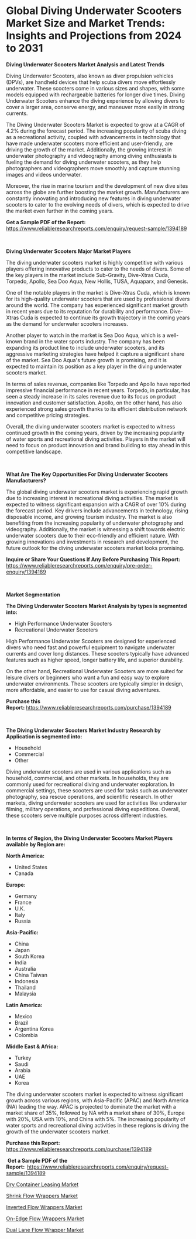 <p><h1>Global Diving Underwater Scooters Market Size and Market Trends: Insights and Projections from 2024 to 2031</h1></p><p><strong>Diving Underwater Scooters Market Analysis and Latest Trends</strong></p>
<p><p>Diving Underwater Scooters, also known as diver propulsion vehicles (DPVs), are handheld devices that help scuba divers move effortlessly underwater. These scooters come in various sizes and shapes, with some models equipped with rechargeable batteries for longer dive times. Diving Underwater Scooters enhance the diving experience by allowing divers to cover a larger area, conserve energy, and maneuver more easily in strong currents.</p><p>The Diving Underwater Scooters Market is expected to grow at a CAGR of 4.2% during the forecast period. The increasing popularity of scuba diving as a recreational activity, coupled with advancements in technology that have made underwater scooters more efficient and user-friendly, are driving the growth of the market. Additionally, the growing interest in underwater photography and videography among diving enthusiasts is fueling the demand for diving underwater scooters, as they help photographers and videographers move smoothly and capture stunning images and videos underwater.</p><p>Moreover, the rise in marine tourism and the development of new dive sites across the globe are further boosting the market growth. Manufacturers are constantly innovating and introducing new features in diving underwater scooters to cater to the evolving needs of divers, which is expected to drive the market even further in the coming years.</p></p>
<p><strong>Get a Sample PDF of the Report:&nbsp;</strong> <a href="https://www.reliableresearchreports.com/enquiry/request-sample/1394189">https://www.reliableresearchreports.com/enquiry/request-sample/1394189</a></p>
<p>&nbsp;</p>
<p><strong>Diving Underwater Scooters Major Market Players</strong></p>
<p><p>The diving underwater scooters market is highly competitive with various players offering innovative products to cater to the needs of divers. Some of the key players in the market include Sub-Gravity, Dive-Xtras Cuda, Torpedo, Apollo, Sea Doo Aqua, New Hollis, TUSA, Aquaparx, and Genesis.</p><p>One of the notable players in the market is Dive-Xtras Cuda, which is known for its high-quality underwater scooters that are used by professional divers around the world. The company has experienced significant market growth in recent years due to its reputation for durability and performance. Dive-Xtras Cuda is expected to continue its growth trajectory in the coming years as the demand for underwater scooters increases.</p><p>Another player to watch in the market is Sea Doo Aqua, which is a well-known brand in the water sports industry. The company has been expanding its product line to include underwater scooters, and its aggressive marketing strategies have helped it capture a significant share of the market. Sea Doo Aqua's future growth is promising, and it is expected to maintain its position as a key player in the diving underwater scooters market.</p><p>In terms of sales revenue, companies like Torpedo and Apollo have reported impressive financial performance in recent years. Torpedo, in particular, has seen a steady increase in its sales revenue due to its focus on product innovation and customer satisfaction. Apollo, on the other hand, has also experienced strong sales growth thanks to its efficient distribution network and competitive pricing strategies.</p><p>Overall, the diving underwater scooters market is expected to witness continued growth in the coming years, driven by the increasing popularity of water sports and recreational diving activities. Players in the market will need to focus on product innovation and brand building to stay ahead in this competitive landscape.</p></p>
<p>&nbsp;</p>
<p><strong>What Are The Key Opportunities For Diving Underwater Scooters Manufacturers?</strong></p>
<p><p>The global diving underwater scooters market is experiencing rapid growth due to increasing interest in recreational diving activities. The market is expected to witness significant expansion with a CAGR of over 10% during the forecast period. Key drivers include advancements in technology, rising disposable income, and growing tourism industry. The market is also benefiting from the increasing popularity of underwater photography and videography. Additionally, the market is witnessing a shift towards electric underwater scooters due to their eco-friendly and efficient nature. With growing innovations and investments in research and development, the future outlook for the diving underwater scooters market looks promising.</p></p>
<p><strong>Inquire or Share Your Questions If Any Before Purchasing This Report:</strong> <a href="https://www.reliableresearchreports.com/enquiry/pre-order-enquiry/1394189">https://www.reliableresearchreports.com/enquiry/pre-order-enquiry/1394189</a></p>
<p>&nbsp;</p>
<p><strong>Market Segmentation</strong></p>
<p><strong>The Diving Underwater Scooters Market Analysis by types is segmented into:</strong></p>
<p><ul><li>High Performance Underwater Scooters</li><li>Recreational Underwater Scooters</li></ul></p>
<p><p>High Performance Underwater Scooters are designed for experienced divers who need fast and powerful equipment to navigate underwater currents and cover long distances. These scooters typically have advanced features such as higher speed, longer battery life, and superior durability. </p><p>On the other hand, Recreational Underwater Scooters are more suited for leisure divers or beginners who want a fun and easy way to explore underwater environments. These scooters are typically simpler in design, more affordable, and easier to use for casual diving adventures.</p></p>
<p><strong>Purchase this Report:&nbsp;</strong><a href="https://www.reliableresearchreports.com/purchase/1394189">https://www.reliableresearchreports.com/purchase/1394189</a></p>
<p>&nbsp;</p>
<p><strong>The Diving Underwater Scooters Market Industry Research by Application is segmented into:</strong></p>
<p><ul><li>Household</li><li>Commercial</li><li>Other</li></ul></p>
<p><p>Diving underwater scooters are used in various applications such as household, commercial, and other markets. In households, they are commonly used for recreational diving and underwater exploration. In commercial settings, these scooters are used for tasks such as underwater photography, sea rescue operations, and scientific research. In other markets, diving underwater scooters are used for activities like underwater filming, military operations, and professional diving expeditions. Overall, these scooters serve multiple purposes across different industries.</p></p>
<p>&nbsp;</p>
<p><strong>In terms of Region, the Diving Underwater Scooters Market Players available by Region are:</strong></p>
<p>
    <p> <strong> North America: </strong>
        <ul>
            <li>United States</li>
            <li>Canada</li>
        </ul>
        </p> 
    <p> <strong> Europe: </strong>
        <ul>
            <li>Germany</li>
            <li>France</li>
            <li>U.K.</li>
            <li>Italy</li>
            <li>Russia</li>
        </ul>
        </p> 
    <p> <strong> Asia-Pacific: </strong>
        <ul>
            <li>China</li>
            <li>Japan</li>
            <li>South Korea</li>
            <li>India</li>
            <li>Australia</li>
            <li>China Taiwan</li>
            <li>Indonesia</li>
            <li>Thailand</li>
            <li>Malaysia</li>
        </ul>
        </p> 
    <p> <strong> Latin America: </strong>
        <ul>
            <li>Mexico</li>
            <li>Brazil</li>
            <li>Argentina Korea</li>
            <li>Colombia</li>
        </ul>
        </p> 
    <p> <strong> Middle East & Africa: </strong>
        <ul>
            <li>Turkey</li>
            <li>Saudi</li>
            <li>Arabia</li>
            <li>UAE</li>
            <li>Korea</li>
        </ul>
    </p>
    </p>
<p><p>The diving underwater scooters market is expected to witness significant growth across various regions, with Asia-Pacific (APAC) and North America (NA) leading the way. APAC is projected to dominate the market with a market share of 35%, followed by NA with a market share of 30%, Europe with 20%, USA with 10%, and China with 5%. The increasing popularity of water sports and recreational diving activities in these regions is driving the growth of the underwater scooters market.</p></p>
<p><strong>Purchase this Report: </strong><a href="https://www.reliableresearchreports.com/purchase/1394189">https://www.reliableresearchreports.com/purchase/1394189</a></p>
<p>&nbsp;<strong>Get a Sample PDF of the Report:&nbsp;&nbsp;</strong><a href="https://www.reliableresearchreports.com/enquiry/request-sample/1394189">https://www.reliableresearchreports.com/enquiry/request-sample/1394189</a></p>
<p><strong></strong></p>
<p><p><a href="https://medium.com/@henryprice766/dry-container-leasing-market-report-reveals-the-latest-trends-and-growth-opportunities-of-this-db7c04e23120">Dry Container Leasing Market</a></p><p><a href="https://medium.com/@dianaalsop666/shrink-flow-wrappers-market-size-market-outlook-and-market-forecast-2024-to-2031-f208330e20f4">Shrink Flow Wrappers Market</a></p><p><a href="https://medium.com/@dianaalsop666/inverted-flow-wrappers-market-furnishes-information-on-market-share-market-trends-and-market-db70da2d954b">Inverted Flow Wrappers Market</a></p><p><a href="https://medium.com/@dianaalsop666/analyzing-on-edge-flow-wrappers-market-global-industry-perspective-and-forecast-2024-to-2031-e92a9eff2fc7">On-Edge Flow Wrappers Market</a></p><p><a href="https://medium.com/@dianaalsop666/dual-lane-flow-wrapper-market-comprehensive-assessment-by-type-application-and-geography-e529a4562b41">Dual Lane Flow Wrapper Market</a></p></p>